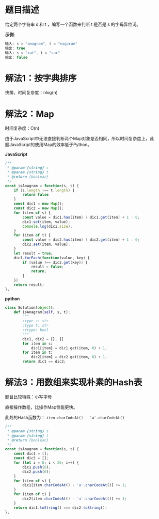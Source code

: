 # 题目描述

给定两个字符串 s 和 t ，编写一个函数来判断 t 是否是 s 的字母异位词。

**示例**:

``` c
输入: s = "anagram", t = "nagaram"
输出: true
输入: s = "rat", t = "car"
输出: false
```

# 解法1：按字典排序

快排，时间复杂度：nlog(n)

# 解法2：Map

时间复杂度：O(n)

由于JavaScript中无法直接判断两个Map对象是否相同，所以时间复杂度上，此题JavaScript的使用Map的效率低于Python。

**JavaScript**

``` js
/**
 * @param {string} s
 * @param {string} t
 * @return {boolean}
 */
const isAnagram = function(s, t) {
    if (s.length !== t.length) {
        return false
    }
    const dic1 = new Map();
    const dic2 = new Map();
    for (item of s) {
        const value = dic1.has(item) ? dic1.get(item) + 1 : 0;
        dic1.set(item, value);
        console.log(dic1.size);
    }
    for (item of t) {
        const value = dic2.has(item) ? dic2.get(item) + 1 : 0;
        dic2.set(item, value);
    }
    let result = true;
    dic1.forEach(function(value, key) {
        if (value !== dic2.get(key)) {
            result = false;
            return;
        }
    })
    return result;
};
```

**python**

``` python
class Solution(object):
    def isAnagram(self, s, t):
        """
        :type s: str
        :type t: str
        :rtype: bool
        """
        dic1, dic2 = {}, {}
        for item in s:
            dic1[item] = dic1.get(item, 0) + 1;
        for item in t:
            dic2[item] = dic2.get(item, 0) + 1;
        return dic1 == dic2;

```

# 解法3：用数组来实现朴素的Hash表

题目比较特殊：小写字母

直接操作数组，比操作Map性能更快。

此处的Hash函数为： `item.charCodeAt() - 'a'.charCodeAt()` 

``` js
/**
 * @param {string} s
 * @param {string} t
 * @return {boolean}
 */
const isAnagram = function(s, t) {
    const dic1 = [];
    const dic2 = [];
    for (let i = 0; i < 26; i++) {
        dic1.push(0);
        dic2.push(0);
    }
    for (item of s) {
        dic1[item.charCodeAt() - 'a'.charCodeAt()] += 1;
    }
    for (item of t) {
        dic2[item.charCodeAt() - 'a'.charCodeAt()] += 1;
    }
    return dic1.toString() === dic2.toString();
};
```

